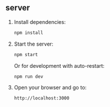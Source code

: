 
## server

1. Install dependencies:
   ```bash
   npm install
   ```

2. Start the server:
   ```bash
   npm start
   ```
   
   Or for development with auto-restart:
   ```bash
   npm run dev
   ```

3. Open your browser and go to:
   ```
   http://localhost:3000
   ```

